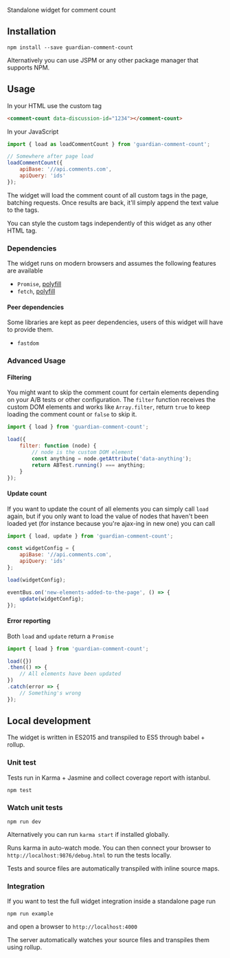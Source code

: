 Standalone widget for comment count

## Installation

```
npm install --save guardian-comment-count
```

Alternatively you can use JSPM or any other package manager that supports NPM.



## Usage

In your HTML use the custom tag

```html
<comment-count data-discussion-id="1234"></comment-count>
```

In your JavaScript

```js
import { load as loadCommentCount } from 'guardian-comment-count';

// Somewhere after page load
loadCommentCount({
    apiBase: '//api.comments.com',
    apiQuery: 'ids'
});
```

The widget will load the comment count of all custom tags in the page, batching requests. Once results are back, it'll simply append the text value to the tags.

You can style the custom tags independently of this widget as any other HTML tag.

### Dependencies

The widget runs on modern browsers and assumes the following features are available

* `Promise`, [polyfill](https://github.com/taylorhakes/promise-polyfill)
* `fetch`, [polyfill](https://github.com/github/fetch)

#### Peer dependencies

Some libraries are kept as peer dependencies, users of this widget will have to provide them.

* `fastdom`



### Advanced Usage

#### Filtering

You might want to skip the comment count for certain elements depending on your A/B tests or other configuration. The `filter` function receives the custom DOM elements and works like `Array.filter`, return `true` to keep loading the comment count or `false` to skip it.

```js
import { load } from 'guardian-comment-count';

load({
    filter: function (node) {
        // node is the custom DOM element
        const anything = node.getAttribute('data-anything');
        return ABTest.running() === anything;
    }
});
```

#### Update count

If you want to update the count of all elements you can simply call `load` again, but if you only want to load the value of nodes that haven't been loaded yet (for instance because you're ajax-ing in new one) you can call

```js
import { load, update } from 'guardian-comment-count';

const widgetConfig = {
    apiBase: '//api.comments.com',
    apiQuery: 'ids'
};

load(widgetConfig);

eventBus.on('new-elements-added-to-the-page', () => {
    update(widgetConfig);
});
```

#### Error reporting

Both `load` and `update` return a `Promise`

```js
import { load } from 'guardian-comment-count';

load({})
.then(() => {
    // All elements have been updated
})
.catch(error => {
    // Something's wrong
});
```




## Local development

The widget is written in ES2015 and transpiled to ES5 through babel + rollup.

### Unit test

Tests run in Karma + Jasmine and collect coverage report with istanbul.

```
npm test
```

### Watch unit tests

```
npm run dev
```

Alternatively you can run `karma start` if installed globally.

Runs karma in auto-watch mode. You can then connect your browser to `http://localhost:9876/debug.html` to run the tests locally.

Tests and source files are automatically transpiled with inline source maps.

### Integration

If you want to test the full widget integration inside a standalone page run

```
npm run example
```

and open a browser to `http://localhost:4000`

The server automatically watches your source files and transpiles them using rollup.
